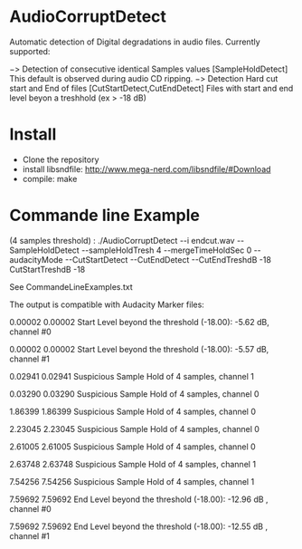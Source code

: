 # AudioCorruptDetect
Automatic detection of Digital degradations in audio files.
Currently supported:

−> Detection of consecutive identical Samples values [SampleHoldDetect]
This default is observed during audio CD ripping.
−> Detection Hard cut start and End of files [CutStartDetect,CutEndDetect]
Files with start and end level beyon a treshhold (ex > -18 dB)


# Install
- Clone the repository
- install libsndfile: http://www.mega-nerd.com/libsndfile/#Download
- compile: make


# Commande line Example
(4 samples threshold) : 
./AudioCorruptDetect --i endcut.wav --SampleHoldDetect --sampleHoldTresh 4 --mergeTimeHoldSec 0 --audacityMode --CutStartDetect --CutEndDetect --CutEndTreshdB -18 CutStartTreshdB -18

See CommandeLineExamples.txt

The output is compatible with Audacity Marker files:

0.00002	0.00002	Start Level beyond the threshold (-18.00): -5.62 dB, channel #0

0.00002	0.00002	Start Level beyond the threshold (-18.00): -5.57 dB, channel #1 

0.02941	0.02941	Suspicious Sample Hold of  4 samples, channel 1 

0.03290	0.03290	Suspicious Sample Hold of  4 samples, channel 0 

1.86399	1.86399	Suspicious Sample Hold of  4 samples, channel 0 

2.23045	2.23045	Suspicious Sample Hold of  4 samples, channel 0 

2.61005	2.61005	Suspicious Sample Hold of  4 samples, channel 0 

2.63748	2.63748	Suspicious Sample Hold of  4 samples, channel 1 

7.54256	7.54256	Suspicious Sample Hold of  4 samples, channel 1 

7.59692	7.59692	End Level beyond the threshold (-18.00): -12.96 dB , channel #0 

7.59692	7.59692	End Level beyond the threshold (-18.00): -12.55 dB , channel #1 
